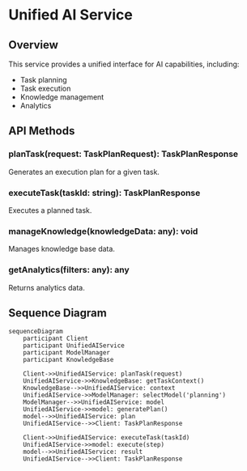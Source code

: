 # Unified AI Service

## Overview
This service provides a unified interface for AI capabilities, including:
- Task planning
- Task execution
- Knowledge management
- Analytics

## API Methods

### planTask(request: TaskPlanRequest): TaskPlanResponse
Generates an execution plan for a given task.

### executeTask(taskId: string): TaskPlanResponse
Executes a planned task.

### manageKnowledge(knowledgeData: any): void
Manages knowledge base data.

### getAnalytics(filters: any): any
Returns analytics data.

## Sequence Diagram

```mermaid
sequenceDiagram
    participant Client
    participant UnifiedAIService
    participant ModelManager
    participant KnowledgeBase

    Client->>UnifiedAIService: planTask(request)
    UnifiedAIService->>KnowledgeBase: getTaskContext()
    KnowledgeBase-->>UnifiedAIService: context
    UnifiedAIService->>ModelManager: selectModel('planning')
    ModelManager-->>UnifiedAIService: model
    UnifiedAIService->>model: generatePlan()
    model-->>UnifiedAIService: plan
    UnifiedAIService-->>Client: TaskPlanResponse

    Client->>UnifiedAIService: executeTask(taskId)
    UnifiedAIService->>model: execute(step)
    model-->>UnifiedAIService: result
    UnifiedAIService-->>Client: TaskPlanResponse
